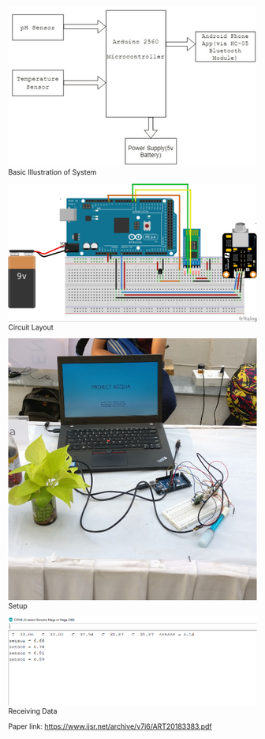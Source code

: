 
![enter image description here](images/Arduino%20Illustration%20Snipping%20Tool.PNG)
Basic Illustration of System

![enter image description here](images/Project%20Acqua%20Arduino%20Pictograph_bb%20Image.jpg)
Circuit Layout

![enter image description here](images/IMG_20180310_173230_01.jpg)
Setup

![enter image description here](images/TapWater%20data.PNG)
Receiving Data

Paper link: https://www.ijsr.net/archive/v7i6/ART20183383.pdf
